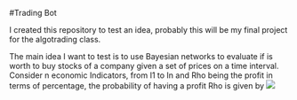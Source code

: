 #Trading Bot

I created this repository to test an idea, probably this will be my final project for the algotrading class.

The main idea I want to test is to use Bayesian networks to evaluate if is worth to buy stocks of a company given a set of prices on a time interval.
Consider n economic Indicators, from I1 to In and Rho being the profit in terms of percentage, the probability of having a profit Rho is given by <img src="http://www.sciweavers.org/upload/Tex2Img_1443022398/render.png" />

<!--\frac{\sum_{i=1}^{n} p(Rho|I_i)}{n}-->
